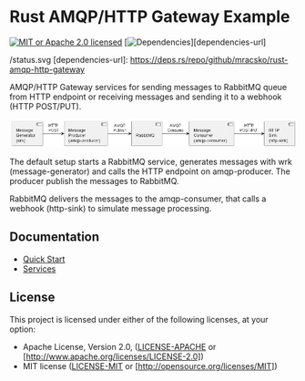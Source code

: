 # Rust AMQP/HTTP Gateway Example

[![MIT or Apache 2.0 licensed][license-badge]][license-url]
[![Dependencies][dependencies-badge]][dependencies-url]

[license-badge]: https://img.shields.io/badge/license-MIT%20or%20Apache%202.0-blue
[license-url]: https://github.com/mracsko/amqp-service/blob/master/LICENSE.md
[dependencies-badge]: https://deps.rs/repo/github/mracsko/rust-amqp-http-gateway
/status.svg
[dependencies-url]: https://deps.rs/repo/github/mracsko/rust-amqp-http-gateway

AMQP/HTTP Gateway services for sending messages to RabbitMQ queue from HTTP endpoint or receiving messages and sending
it to a webhook (HTTP POST/PUT).

![Components](doc/components.png)

The default setup starts a RabbitMQ service, generates messages with wrk (message-generator) and calls the HTTP endpoint
on amqp-producer. The producer publish the messages to RabbitMQ.

RabbitMQ delivers the messages to the amqp-consumer, that calls a webhook (http-sink) to simulate message processing.

## Documentation

* [Quick Start](doc/quick-start.md)
* [Services](doc/services.md)

## License

This project is licensed under either of the following licenses, at your option:

- Apache License, Version 2.0, ([LICENSE-APACHE](LICENSE-APACHE) or [http://www.apache.org/licenses/LICENSE-2.0])
- MIT license ([LICENSE-MIT](LICENSE-MIT) or [http://opensource.org/licenses/MIT])